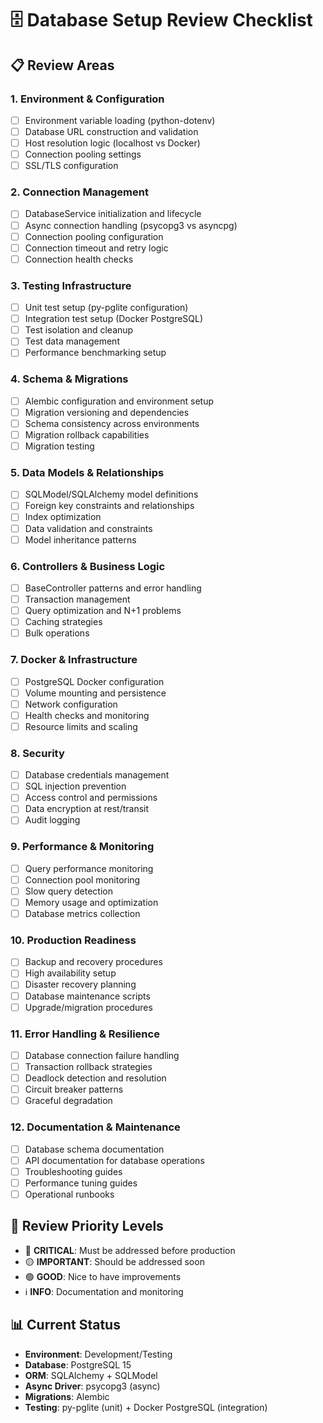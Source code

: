 # 🗄️ Database Setup Review Checklist

## 📋 Review Areas

### 1. Environment & Configuration
- [ ] Environment variable loading (python-dotenv)
- [ ] Database URL construction and validation
- [ ] Host resolution logic (localhost vs Docker)
- [ ] Connection pooling settings
- [ ] SSL/TLS configuration

### 2. Connection Management
- [ ] DatabaseService initialization and lifecycle
- [ ] Async connection handling (psycopg3 vs asyncpg)
- [ ] Connection pooling configuration
- [ ] Connection timeout and retry logic
- [ ] Connection health checks

### 3. Testing Infrastructure
- [ ] Unit test setup (py-pglite configuration)
- [ ] Integration test setup (Docker PostgreSQL)
- [ ] Test isolation and cleanup
- [ ] Test data management
- [ ] Performance benchmarking setup

### 4. Schema & Migrations
- [ ] Alembic configuration and environment setup
- [ ] Migration versioning and dependencies
- [ ] Schema consistency across environments
- [ ] Migration rollback capabilities
- [ ] Migration testing

### 5. Data Models & Relationships
- [ ] SQLModel/SQLAlchemy model definitions
- [ ] Foreign key constraints and relationships
- [ ] Index optimization
- [ ] Data validation and constraints
- [ ] Model inheritance patterns

### 6. Controllers & Business Logic
- [ ] BaseController patterns and error handling
- [ ] Transaction management
- [ ] Query optimization and N+1 problems
- [ ] Caching strategies
- [ ] Bulk operations

### 7. Docker & Infrastructure
- [ ] PostgreSQL Docker configuration
- [ ] Volume mounting and persistence
- [ ] Network configuration
- [ ] Health checks and monitoring
- [ ] Resource limits and scaling

### 8. Security
- [ ] Database credentials management
- [ ] SQL injection prevention
- [ ] Access control and permissions
- [ ] Data encryption at rest/transit
- [ ] Audit logging

### 9. Performance & Monitoring
- [ ] Query performance monitoring
- [ ] Connection pool monitoring
- [ ] Slow query detection
- [ ] Memory usage and optimization
- [ ] Database metrics collection

### 10. Production Readiness
- [ ] Backup and recovery procedures
- [ ] High availability setup
- [ ] Disaster recovery planning
- [ ] Database maintenance scripts
- [ ] Upgrade/migration procedures

### 11. Error Handling & Resilience
- [ ] Database connection failure handling
- [ ] Transaction rollback strategies
- [ ] Deadlock detection and resolution
- [ ] Circuit breaker patterns
- [ ] Graceful degradation

### 12. Documentation & Maintenance
- [ ] Database schema documentation
- [ ] API documentation for database operations
- [ ] Troubleshooting guides
- [ ] Performance tuning guides
- [ ] Operational runbooks

## 🎯 Review Priority Levels

- 🔴 **CRITICAL**: Must be addressed before production
- 🟡 **IMPORTANT**: Should be addressed soon
- 🟢 **GOOD**: Nice to have improvements
- ℹ️ **INFO**: Documentation and monitoring

## 📊 Current Status

- **Environment**: Development/Testing
- **Database**: PostgreSQL 15
- **ORM**: SQLAlchemy + SQLModel
- **Async Driver**: psycopg3 (async)
- **Migrations**: Alembic
- **Testing**: py-pglite (unit) + Docker PostgreSQL (integration)
